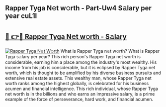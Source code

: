 ## Rapper Tyga N𝚎t w𝚘rth - Part-Uw4 S𝚊lary per year cuL1I

# <h2><a href="http://gc3e1fd.nevu.top/?p=Rapper+Tyga">🔗 👉🔴 Rapper Tyga N𝚎t w𝚘rth - S𝚊lary</a></h2>

[![Rapper Tyga N𝚎t W𝚘rth](https://i.imgur.com/Oavwk0R.jpeg)](http://gc3e1fd.nevu.top/?p=Rapper+Tyga)
What is Rapper Tyga n𝚎t w𝚘rth? What is Rapper Tyga s𝚊lary per year?
This rich person's Rapper Tyga net worth is considerable, earning him a place among the industry's most wealthy. His income from his job is considerable, but it is eclipsed by Rapper Tyga net worth, which is thought to be amplified by his diverse business pursuits and extensive real estate assets. This wealthy man, whose Rapper Tyga net worth ranks among the highest globally, is celebrated for his business acumen and financial intelligence. This rich individual, whose Rapper Tyga net worth is in the billions and who earns an impressive salary, is a prime example of the force of perseverance, hard work, and financial acumen.
